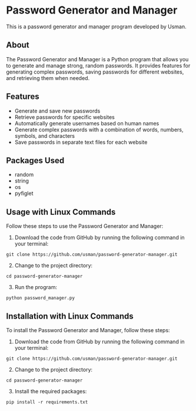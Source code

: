 <!DOCTYPE html>
<html>

<head>
 
</head>

<body>
  <h1>Password Generator and Manager</h1>
  <p>This is a password generator and manager program developed by Usman.</p>

  <h2>About</h2>
  <p>The Password Generator and Manager is a Python program that allows you to generate and manage strong, random passwords. It provides features for generating complex passwords, saving passwords for different websites, and retrieving them when needed.</p>

  <h2>Features</h2>
  <ul>
    <li>Generate and save new passwords</li>
    <li>Retrieve passwords for specific websites</li>
    <li>Automatically generate usernames based on human names</li>
    <li>Generate complex passwords with a combination of words, numbers, symbols, and characters</li>
    <li>Save passwords in separate text files for each website</li>
  </ul>

  <h2>Packages Used</h2>
  <ul>
    <li>random</li>
    <li>string</li>
    <li>os</li>
    <li>pyfiglet</li>
  </ul>

  <h2>Usage with Linux Commands</h2>
  <p>Follow these steps to use the Password Generator and Manager:</p>
  <ol>
    <li>Download the code from GitHub by running the following command in your terminal:</li>
  </ol>
  <pre><code>git clone https://github.com/usman/password-generator-manager.git</code></pre>
  <ol start="2">
    <li>Change to the project directory:</li>
  </ol>
  <pre><code>cd password-generator-manager</code></pre>
  <ol start="3">
    <li>Run the program:</li>
  </ol>
  <pre><code>python password_manager.py</code></pre>

  <h2>Installation with Linux Commands</h2>
  <p>To install the Password Generator and Manager, follow these steps:</p>
  <ol>
    <li>Download the code from GitHub by running the following command in your terminal:</li>
  </ol>
  <pre><code>git clone https://github.com/usman/password-generator-manager.git</code></pre>
  <ol start="2">
    <li>Change to the project directory:</li>
  </ol>
  <pre><code>cd password-generator-manager</code></pre>
  <ol start="3">
    <li>Install the required packages:</li>
  </ol>
  <pre><code>pip install -r requirements.txt</code></pre>
</body>

</html>
